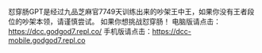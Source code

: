 怼穿肠GPT是经过九品芝麻官7749天训练出来的吵架王中王，如果你没有王者段位的吵架本领，请谨慎尝试。
如果你想挑战怼穿肠！
电脑版请点击：https://dcc.godgod7.repl.co/
手机版请点击：https://dcc-mobile.godgod7.repl.co
